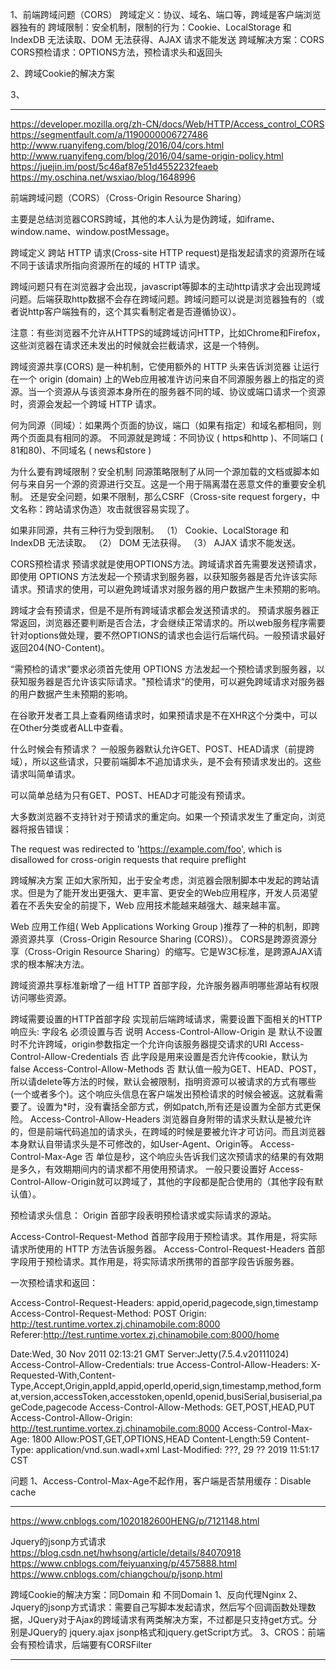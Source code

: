 1、前端跨域问题（CORS）
跨域定义：协议、域名、端口等，跨域是客户端浏览器独有的
跨域限制：安全机制，限制的行为：Cookie、LocalStorage 和 IndexDB 无法读取、DOM 无法获得、AJAX 请求不能发送
跨域解决方案：CORS
CORS预检请求：OPTIONS方法，预检请求头和返回头

2、跨域Cookie的解决方案

3、






---------------------------------------------------------------------------------------------------------------------
https://developer.mozilla.org/zh-CN/docs/Web/HTTP/Access_control_CORS
https://segmentfault.com/a/1190000006727486
http://www.ruanyifeng.com/blog/2016/04/cors.html
http://www.ruanyifeng.com/blog/2016/04/same-origin-policy.html
https://juejin.im/post/5c46af87e51d4552232feaeb
https://my.oschina.net/wsxiao/blog/1648996

前端跨域问题（CORS）（Cross-Origin Resource Sharing）

主要是总结浏览器CORS跨域，其他的本人认为是伪跨域，如iframe、window.name、window.postMessage。

跨域定义
跨站 HTTP 请求(Cross-site HTTP request)是指发起请求的资源所在域不同于该请求所指向资源所在的域的 HTTP 请求。

跨域问题只有在浏览器才会出现，javascript等脚本的主动http请求才会出现跨域问题。后端获取http数据不会存在跨域问题。跨域问题可以说是浏览器独有的（或者说http客户端独有的，这个其实看制定者是否遵循协议）。

注意：有些浏览器不允许从HTTPS的域跨域访问HTTP，比如Chrome和Firefox，这些浏览器在请求还未发出的时候就会拦截请求，这是一个特例。

跨域资源共享(CORS) 是一种机制，它使用额外的 HTTP 头来告诉浏览器  让运行在一个 origin (domain) 上的Web应用被准许访问来自不同源服务器上的指定的资源。当一个资源从与该资源本身所在的服务器不同的域、协议或端口请求一个资源时，资源会发起一个跨域 HTTP 请求。


何为同源（同域）：如果两个页面的协议，端口（如果有指定）和域名都相同，则两个页面具有相同的源。
不同源就是跨域：不同协议 ( https和http )、不同端口 ( 81和80)、不同域名 ( news和store )



为什么要有跨域限制？安全机制
同源策略限制了从同一个源加载的文档或脚本如何与来自另一个源的资源进行交互。这是一个用于隔离潜在恶意文件的重要安全机制。
还是安全问题，如果不限制，那么CSRF（Cross-site request forgery，中文名称：跨站请求伪造）攻击就很容易实现了。


如果非同源，共有三种行为受到限制。
（1） Cookie、LocalStorage 和 IndexDB 无法读取。
（2） DOM 无法获得。
（3） AJAX 请求不能发送。


CORS预检请求
预请求就是使用OPTIONS方法。跨域请求首先需要发送预请求，即使用 OPTIONS   方法发起一个预请求到服务器，以获知服务器是否允许该实际请求。预请求的使用，可以避免跨域请求对服务器的用户数据产生未预期的影响。

跨域才会有预请求，但是不是所有跨域请求都会发送预请求的。 预请求服务器正常返回，浏览器还要判断是否合法，才会继续正常请求的。所以web服务程序需要针对options做处理，要不然OPTIONS的请求也会运行后端代码。一般预请求最好返回204(NO-Content)。

“需预检的请求”要求必须首先使用 OPTIONS   方法发起一个预检请求到服务器，以获知服务器是否允许该实际请求。"预检请求“的使用，可以避免跨域请求对服务器的用户数据产生未预期的影响。

在谷歌开发者工具上查看网络请求时，如果预请求是不在XHR这个分类中，可以在Other分类或者ALL中查看。



什么时候会有预请求？
一般服务器默认允许GET、POST、HEAD请求（前提跨域），所以这些请求，只要前端脚本不追加请求头，是不会有预请求发出的。这些请求叫简单请求。

可以简单总结为只有GET、POST、HEAD才可能没有预请求。

大多数浏览器不支持针对于预请求的重定向。如果一个预请求发生了重定向，浏览器将报告错误：

The request was redirected to 'https://example.com/foo', which is disallowed for cross-origin requests that require preflight



跨域解决方案
正如大家所知，出于安全考虑，浏览器会限制脚本中发起的跨站请求。但是为了能开发出更强大、更丰富、更安全的Web应用程序，开发人员渴望着在不丢失安全的前提下，Web 应用技术能越来越强大、越来越丰富。

Web 应用工作组( Web Applications Working Group )推荐了一种的机制，即跨源资源共享（Cross-Origin Resource Sharing (CORS)）。
CORS是跨源资源分享（Cross-Origin Resource Sharing）的缩写。它是W3C标准，是跨源AJAX请求的根本解决方法。

跨域资源共享标准新增了一组 HTTP 首部字段，允许服务器声明哪些源站有权限访问哪些资源。

跨域需要设置的HTTP首部字段
实现前后端跨域请求，需要设置下面相关的HTTP响应头:
字段名	必须设置与否   说明
Access-Control-Allow-Origin	是  默认不设置时不允许跨域，origin参数指定一个允许向该服务器提交请求的URI
Access-Control-Allow-Credentials	否  此字段是用来设置是否允许传cookie，默认为false
Access-Control-Allow-Methods	否  默认值一般为GET、HEAD、POST，所以请delete等方法的时候，默认会被限制，指明资源可以被请求的方式有哪些(一个或者多个)。这个响应头信息在客户端发出预检请求的时候会被返。这就看需要了。设置为*时，没有囊括全部方式，例如patch,所有还是设置为全部方式更保险。
Access-Control-Allow-Headers  浏览器自身附带的请求头默认是被允许的，但是前端代码追加的请求头，在跨域的时候是要被允许才可访问。而且浏览器本身默认自带请求头是不可修改的，如User-Agent、Origin等。
Access-Control-Max-Age	否   单位是秒，这个响应头告诉我们这次预请求的结果的有效期是多久，有效期期间内的请求都不用使用预请求。
一般只要设置好 Access-Control-Allow-Origin就可以跨域了，其他的字段都是配合使用的（其他字段有默认值）。



预检请求头信息：
Origin 首部字段表明预检请求或实际请求的源站。

Access-Control-Request-Method 首部字段用于预检请求。其作用是，将实际请求所使用的 HTTP 方法告诉服务器。
Access-Control-Request-Headers 首部字段用于预检请求。其作用是，将实际请求所携带的首部字段告诉服务器。



一次预检请求和返回：

Access-Control-Request-Headers: appid,operid,pagecode,sign,timestamp
Access-Control-Request-Method: POST
Origin: http://test.runtime.vortex.zj.chinamobile.com:8000
Referer:http://test.runtime.vortex.zj.chinamobile.com:8000/home


Date:Wed, 30 Nov 2011 02:13:21 GMT
Server:Jetty(7.5.4.v20111024)
Access-Control-Allow-Credentials: true
Access-Control-Allow-Headers: X-Requested-With,Content-Type,Accept,Origin,appId,appid,operId,operid,sign,timestamp,method,format,version,accessToken,accesstoken,openId,openid,busiSerial,busiserial,pageCode,pagecode
Access-Control-Allow-Methods: GET,POST,HEAD,PUT
Access-Control-Allow-Origin: http://test.runtime.vortex.zj.chinamobile.com:8000
Access-Control-Max-Age: 1800
Allow:POST,GET,OPTIONS,HEAD
Content-Length:59
Content-Type: application/vnd.sun.wadl+xml
Last-Modified: ???, 29 ?? 2019 11:51:17 CST



问题
1、Access-Control-Max-Age不起作用，客户端是否禁用缓存：Disable cache



---------------------------------------------------------------------------------------------------------------------
https://www.cnblogs.com/1020182600HENG/p/7121148.html


Jquery的jsonp方式请求
https://blog.csdn.net/hwhsong/article/details/84070918
https://www.cnblogs.com/feiyuanxing/p/4575888.html
https://www.cnblogs.com/chiangchou/p/jsonp.html



跨域Cookie的解决方案：同Domain 和 不同Domain
1、反向代理Nginx
2、Jquery的jsonp方式请求：需要自己写脚本发起请求，然后写个回调函数处理数据，JQuery对于Ajax的跨域请求有两类解决方案，不过都是只支持get方式。分别是JQuery的 jquery.ajax jsonp格式和jquery.getScript方式。 
3、CROS：前端会有预检请求，后端要有CORSFilter



---------------------------------------------------------------------------------------------------------------------



